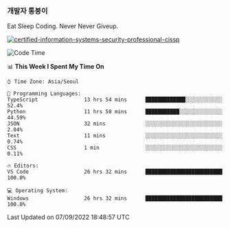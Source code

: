 ### 개발자 통붕이
Eat Sleep Coding.
Never Never Giveup.

[![certified-information-systems-security-professional-cissp](https://user-images.githubusercontent.com/44606727/157613689-acd84ec6-5f8f-4e79-89d9-a8d51f033634.png)](https://www.credly.com/badges/f394a010-85a0-450b-9136-8043af01d71c/public_url)

<!--START_SECTION:waka-->
![Code Time](http://img.shields.io/badge/Code%20Time-1%2C040%20hrs%2028%20mins-blue)

📊 **This Week I Spent My Time On** 

```text
⌚︎ Time Zone: Asia/Seoul

💬 Programming Languages: 
TypeScript               13 hrs 54 mins      █████████████░░░░░░░░░░░░   52.4% 
Python                   11 hrs 50 mins      ███████████░░░░░░░░░░░░░░   44.59% 
JSON                     32 mins             ░░░░░░░░░░░░░░░░░░░░░░░░░   2.04% 
Text                     11 mins             ░░░░░░░░░░░░░░░░░░░░░░░░░   0.74% 
CSS                      1 min               ░░░░░░░░░░░░░░░░░░░░░░░░░   0.11%

🔥 Editors: 
VS Code                  26 hrs 32 mins      █████████████████████████   100.0%

💻 Operating System: 
Windows                  26 hrs 32 mins      █████████████████████████   100.0%

```


 Last Updated on 07/09/2022 18:48:57 UTC
<!--END_SECTION:waka-->

